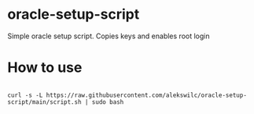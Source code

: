 # oracle-setup-script
Simple oracle setup script.
Copies keys and enables root login



# How to use

<code>
curl -s -L https://raw.githubusercontent.com/alekswilc/oracle-setup-script/main/script.sh | sudo bash
</code>

